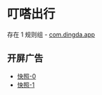 # 叮嗒出行

存在 1 规则组 - [com.dingda.app](/src/apps/com.dingda.app.ts)

## 开屏广告

- [快照-0](https://i.gkd.li/import/13290327)
- [快照-1](https://i.gkd.li/import/13403575)
